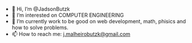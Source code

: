 - 👋 Hi, I’m @JadsonButzk
- 👀 I’m interested on COMPUTER ENGINEERING
- 🌱 I’m currently work to be good on web development, math, phisics and how to solve problems.
- 📫 How to reach me: j.malheirobutzk@gmail.com
